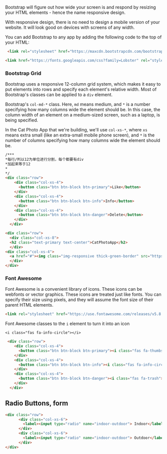 Bootstrap will figure out how wide your screen is and respond by resizing your HTML elements - hence the name responsive design.

With responsive design, there is no need to design a mobile version of your website. It will look good on devices with screens of any width.

You can add Bootstrap to any app by adding the following code to the top of your HTML:

```html
 <link rel="stylesheet" href="https://maxcdn.bootstrapcdn.com/bootstrap/3.3.7/css/bootstrap.min.css" integrity="sha384-BVYiiSIFeK1dGmJRAkycuHAHRg32OmUcww7on3RYdg4Va+PmSTsz/K68vbdEjh4u" crossorigin="anonymous"/> 

<link href="https://fonts.googleapis.com/css?family=Lobster" rel="stylesheet" type="text/css">
```

### Bootstrap Grid

Bootstrap uses a responsive 12-column grid system, which makes it easy to put elements into rows and specify each element's relative width. Most of Bootstrap's classes can be applied to a `div` element. 

Bootstrap's `col-md-*` class. Here, `md` means medium, and `*` is a number specifying how many columns wide the element should be. In this case, the column width of an element on a medium-sized screen, such as a laptop, is being specified.

In the Cat Photo App that we're building, we'll use `col-xs-*`, where `xs` means extra small (like an extra-small mobile phone screen), and `*` is the number of columns specifying how many columns wide the element should be.

```html
/***
*每行/列以12为单位进行分割，每个都要有div
*加起来等于12
*
*/
<div class="row">
    <div class="col-xs-4">
      <button class="btn btn-block btn-primary">Like</button>
    </div>
    <div class="col-xs-4">
      <button class="btn btn-block btn-info">Info</button>
    </div>
    <div class="col-xs-4">
      <button class="btn btn-block btn-danger">Delete</button>
    </div>
  </div>
```

```html
<div class="row">
  <div class="col-xs-8">
  <h2 class="text-primary text-center">CatPhotoApp</h2>
  </div>
<div class="col-xs-4">
  <a href="#"><img class="img-responsive thick-green-border" src="https://bit.ly/fcc-relaxing-cat" alt="A cute orange cat lying on its back."></a>
  </div>
</div>
```

###  Font Awesome

Font Awesome is a convenient library of icons. These icons can be webfonts or vector graphics. These icons are treated just like fonts. You can specify their size using pixels, and they will assume the font size of their parent HTML elements. 

```html
<link rel="stylesheet" href="https://use.fontawesome.com/releases/v5.8.1/css/all.css" integrity="sha384-50oBUHEmvpQ+1lW4y57PTFmhCaXp0ML5d60M1M7uH2+nqUivzIebhndOJK28anvf" crossorigin="anonymous">
```

 Font Awesome classes to the `i` element to turn it into an icon 

` <i class="fas fa-info-circle"></i> `

```html
 <div class="row">
    <div class="col-xs-4">
      <button class="btn btn-block btn-primary"><i class="fas fa-thumbs-up"></i> Like</button>
    </div>
    <div class="col-xs-4">
      <button class="btn btn-block btn-info"><i class="fas fa-info-circle"></i>Info</button>
    </div>
    <div class="col-xs-4">
      <button class="btn btn-block btn-danger"><i class="fas fa-trash"></i>Delete</button>
    </div>
  </div>
```

## Radio Buttons, form

```html
<div class="row">
      <div class="col-xs-6">
        <label><input type="radio" name="indoor-outdoor"> Indoor</label>
      </div>
      <div class="col-xs-6">
        <label><input type="radio" name="indoor-outdoor"> Outdoor</label>
      </div>
</div>
```



























